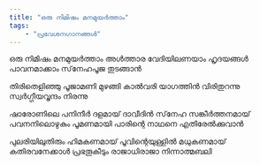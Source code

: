 ```yaml
---
title: "ഒരു നിമിഷം മനമുയര്‍ത്താം"
tags:
    - "പ്രവേശനഗാനങ്ങൾ"
---
```


ഒരു നിമിഷം മനമുയര്‍ത്താം
അള്‍ത്താര വേദിയിലണയാം
ഹൃദയങ്ങള്‍ പാവനമാക്കാം
സ്‌നേഹപൂജ തുടങ്ങാന്‍

തിരിതെളിഞ്ഞു പൂജാമണി മുഴങ്ങി
കാല്‍വരി യാഗത്തിന്‍ വിരിതുറന്നു
സ്വര്‍ഗ്ഗീയവൃന്ദം നിരന്നു

ഷാരോണിലെ പനിനീര്‍ ദളമായ്‌
ദാവീദിന്‍ സ്‌നേഹ സങ്കീര്‍ത്തനമായ്‌
പവനനിലൊഴുകും പൂമണമായി
പാരിന്റെ നാഥനെ എതിരേല്‍ക്കുവാന്‍

പുലരിയിലുതിരും ഹിമകണമായ്‌
പൂവിന്റെയുള്ളില്‍ മധുകണമായ്‌
കതിരവനേക്കാള്‍ പ്രഭതൂകീടും
രാജാധിരാജാ നിന്നാത്മബലി